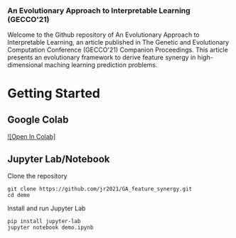 ### An Evolutionary Approach to Interpretable Learning (GECCO'21)

Welcome to the Github repository of An Evolutionary Approach to Interpretable Learning, an article published in The Genetic and Evolutionary Computation Conference (GECCO'21) Companion Proceedings. This article presents an evolutionary framework to derive feature synergy in high-dimensional maching learning prediction problems. 

# Getting Started

## Google Colab

[![Open In Colab]](https://drive.google.com/file/d/1w1v76ohEPd7Q87LAbHypwJWrGh7wuj9P/view?usp=sharing)

## Jupyter Lab/Notebook

Clone the repository

```
git clone https://github.com/jr2021/GA_feature_synergy.git
cd demo
```

Install and run Jupyter Lab

```
pip install jupyter-lab
jupyter notebook demo.ipynb
```
